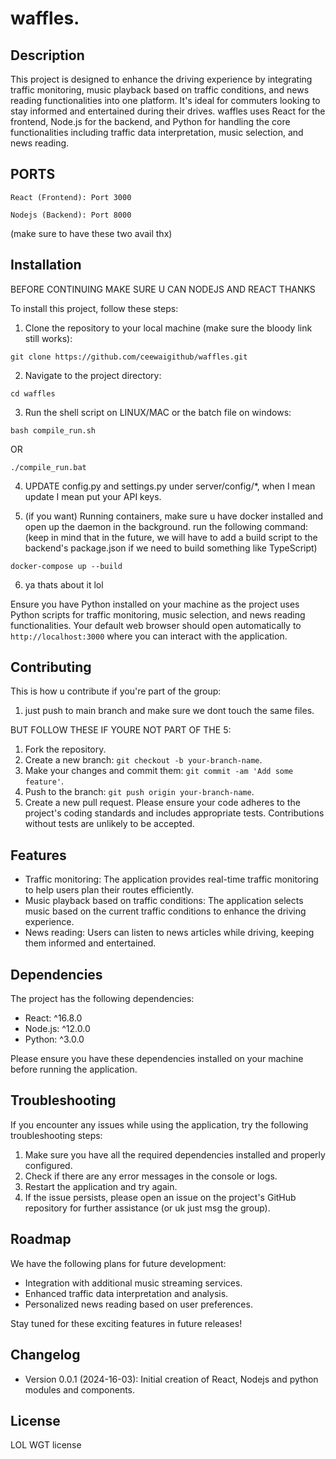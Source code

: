 # waffles.

## Description

This project is designed to enhance the driving experience by integrating traffic monitoring, music playback based on traffic conditions, and news reading functionalities into one platform. It's ideal for commuters looking to stay informed and entertained during their drives. waffles uses React for the frontend, Node.js for the backend, and Python for handling the core functionalities including traffic data interpretation, music selection, and news reading.

## PORTS

`React (Frontend): Port 3000`

`Nodejs (Backend): Port 8000`

(make sure to have these two avail thx)

## Installation

BEFORE CONTINUING MAKE SURE U CAN NODEJS AND REACT THANKS

To install this project, follow these steps:

1. Clone the repository to your local machine (make sure the bloody link still works):
```
git clone https://github.com/ceewaigithub/waffles.git
```
2. Navigate to the project directory:
```
cd waffles
```
3. Run the shell script on LINUX/MAC or the batch file on windows:
```
bash compile_run.sh
```
OR
```
./compile_run.bat
```
4. UPDATE config.py and settings.py under server/config/*, when I mean update I mean put your API keys.

5. (if you want) Running containers, make sure u have docker installed and open up the daemon in the background. run the following command:
(keep in mind that in the future, we will have to add a build script to the backend's package.json if we need to build something like TypeScript)

```
docker-compose up --build
```

6. ya thats about it lol

Ensure you have Python installed on your machine as the project uses Python scripts for traffic monitoring, music selection, and news reading functionalities.
Your default web browser should open automatically to `http://localhost:3000` where you can interact with the application.

## Contributing

This is how u contribute if you're part of the group:
1. just push to main branch and make sure we dont touch the same files.

BUT FOLLOW THESE IF YOURE NOT PART OF THE 5:
1. Fork the repository.
2. Create a new branch: `git checkout -b your-branch-name`.
3. Make your changes and commit them: `git commit -am 'Add some feature'`.
4. Push to the branch: `git push origin your-branch-name`.
5. Create a new pull request.
Please ensure your code adheres to the project's coding standards and includes appropriate tests. Contributions without tests are unlikely to be accepted.

## Features

- Traffic monitoring: The application provides real-time traffic monitoring to help users plan their routes efficiently.
- Music playback based on traffic conditions: The application selects music based on the current traffic conditions to enhance the driving experience.
- News reading: Users can listen to news articles while driving, keeping them informed and entertained.

## Dependencies

The project has the following dependencies:

- React: ^16.8.0
- Node.js: ^12.0.0
- Python: ^3.0.0

Please ensure you have these dependencies installed on your machine before running the application.

## Troubleshooting

If you encounter any issues while using the application, try the following troubleshooting steps:

1. Make sure you have all the required dependencies installed and properly configured.
2. Check if there are any error messages in the console or logs.
3. Restart the application and try again.
4. If the issue persists, please open an issue on the project's GitHub repository for further assistance (or uk just msg the group).

## Roadmap

We have the following plans for future development:

- Integration with additional music streaming services.
- Enhanced traffic data interpretation and analysis.
- Personalized news reading based on user preferences.

Stay tuned for these exciting features in future releases!

## Changelog

- Version 0.0.1 (2024-16-03): Initial creation of React, Nodejs and python modules and components.

## License

LOL WGT license
